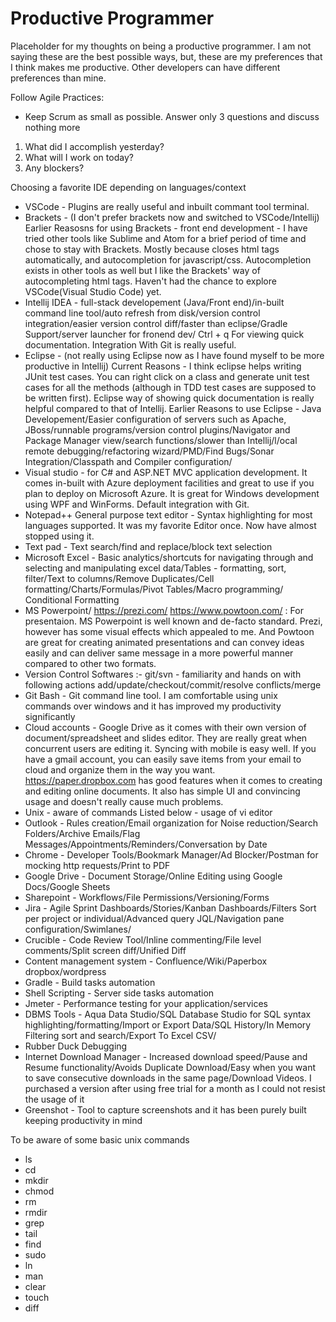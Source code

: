 # Productive Programmer
Placeholder for my thoughts on being a productive programmer. I am not saying these are the best possible ways, but, these are my preferences that I think makes me productive. Other developers can have different preferences than mine. 

Follow Agile Practices: 
* Keep Scrum as small as possible. Answer only 3 questions and discuss nothing more
 1. What did I accomplish yesterday?
 2. What will I work on today?
 3. Any blockers?


Choosing a favorite IDE depending on languages/context
* VSCode - Plugins are really useful and inbuilt commant tool terminal. 
* Brackets - (I don't prefer brackets now and switched to VSCode/Intellij) 
  Earlier Reasosns for using Brackets - front end development -  I have tried other tools like Sublime and Atom for a brief period of time and chose to stay with Brackets. Mostly because closes html tags automatically, and autocompletion for javascript/css. Autocompletion exists in other tools as well but I like the Brackets' way of autocompleting html tags.  Haven't had the chance to explore VSCode(Visual Studio Code) yet.
* Intellij IDEA - full-stack developement (Java/Front end)/in-built command line tool/auto refresh from disk/version control integration/easier version control diff/faster than eclipse/Gradle Support/server launcher for fronend dev/
  Ctrl + q For viewing quick documentation. 
  Integration With Git is really useful. 
* Eclipse - (not really using Eclipse now as I have found myself to be more productive in Intellij) 
      Current Reasons - I think eclipse helps writing JUnit test cases. You can right click on a class and generate unit test cases for all the methods (although in TDD test cases are supposed to be written first). Eclipse way of showing quick documentation is really helpful compared to that of Intellij. 
      Earlier Reasons to use Eclipse - Java Developement/Easier configuration of servers such as Apache, JBoss/runnable programs/version control plugins/Navigator and Package Manager view/search functions/slower than Intellij/l/ocal remote debugging/refactoring wizard/PMD/Find Bugs/Sonar Integration/Classpath and Compiler configuration/
* Visual studio - for C# and ASP.NET MVC application development. It comes in-built with Azure deployment facilities and great to use if you plan to deploy on Microsoft Azure. It is great for Windows development using WPF and WinForms. Default integration with Git.  
* Notepad++ General purpose text editor - Syntax highlighting for most languages supported. It was my favorite Editor once. Now have almost stopped using it. 
* Text pad - Text search/find and replace/block text selection 
* Microsoft Excel - Basic analytics/shortcuts for navigating through and selecting and manipulating excel data/Tables - formatting, sort, filter/Text to columns/Remove Duplicates/Cell formatting/Charts/Formulas/Pivot Tables/Macro programming/ Conditional Formatting
* MS Powerpoint/ https://prezi.com/ https://www.powtoon.com/ : For presentaion. MS Powerpoint is well known and de-facto standard. Prezi, however has some visual effects which appealed to me. And Powtoon are great for creating animated presentations and can convey ideas easily and can deliver same message in a more powerful manner compared to other two formats. 
* Version Control Softwares :- git/svn - familiarity and hands on with following actions add/update/checkout/commit/resolve conflicts/merge
* Git Bash - Git command line tool. I am comfortable using unix commands over windows and it has improved my productivity significantly
* Cloud accounts - Google Drive as it comes with their own version of document/spreadsheet and slides editor. They are really great when concurrent users are editing it. Syncing with mobile is easy well. If you have a gmail account, you can easily save items from your email to cloud and organize them in the way you want. https://paper.dropbox.com has good features when it comes to creating and editing online documents. It also has simple UI and convincing usage and doesn't really cause much problems.  
* Unix - aware of commands Listed below - usage of vi editor
* Outlook - Rules creation/Email organization for Noise reduction/Search Folders/Archive Emails/Flag Messages/Appointments/Reminders/Conversation by Date
* Chrome - Developer Tools/Bookmark Manager/Ad Blocker/Postman for mocking http requests/Print to PDF
* Google Drive - Document Storage/Online Editing using Google Docs/Google Sheets
* Sharepoint - Workflows/File Permissions/Versioning/Forms
* Jira - Agile Sprint Dashboards/Stories/Kanban Dashboards/Filters Sort per project or individual/Advanced query JQL/Navigation pane configuration/Swimlanes/
* Crucible - Code Review Tool/Inline commenting/File level comments/Split screen diff/Unified Diff
* Content management system - Confluence/Wiki/Paperbox dropbox/wordpress
* Gradle - Build tasks automation
* Shell Scripting - Server side tasks automation 
* Jmeter - Performance testing for your application/services
* DBMS Tools - Aqua Data Studio/SQL Database Studio for SQL syntax highlighting/formatting/Import or Export Data/SQL History/In Memory Filtering sort and search/Export To Excel CSV/
* Rubber Duck Debugging
* Internet Download Manager - Increased download speed/Pause and Resume functionality/Avoids Duplicate Download/Easy when you want to save consecutive downloads in the same page/Download Videos. I purchased a version after using free trial for a month as I could not resist the usage of it
* Greenshot - Tool to capture screenshots and it has been purely built keeping productivity in mind


To be aware of some basic unix commands

* ls
* cd
* mkdir
* chmod
* rm 
* rmdir
* grep
* tail
* find
* sudo
* ln
* man
* clear
* touch
* diff

